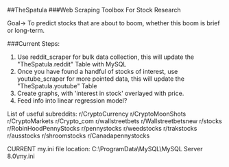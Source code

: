 ##TheSpatula
###Web Scraping Toolbox For Stock Research

Goal-> To predict stocks that are about to boom, whether this boom is brief or long-term.

###Current Steps:

1) Use reddit_scraper for bulk data collection, this will update the "TheSpatula.reddit" Table with MySQL
2) Once you have found a handful of stocks of interest, use youtube_scraper for more pointed data, this will update the "TheSpatula.youtube" Table
3) Create graphs, with 'interest in stock' overlayed with price.
4) Feed info into linear regression model?

List of useful subreddits: 
r/CryptoCurrency 
r/CryptoMoonShots 
r/CryptoMarkets 
r/Crypto_com 
r/wallstreetbets 
r/Wallstreetbetsnew 
r/stocks 
r/RobinHoodPennyStocks 
r/pennystocks 
r/weedstocks 
r/trakstocks 
r/ausstocks 
r/shroomstocks 
r/Canadapennystocks

CURRENT my.ini file location: C:\ProgramData\MySQL\MySQL Server 8.0\my.ini

